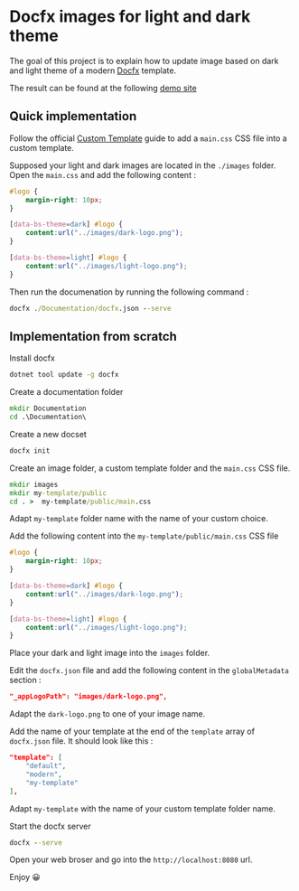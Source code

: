 # Docfx images for light and dark theme

The goal of this project is to explain how to update image based on dark and light theme of a modern [Docfx](https://dotnet.github.io/docfx/index.html) template.

The result can be found at the following [demo site](https://bouda19.github.io/docfx-image-light-dark-modern-template-sample/)

## Quick implementation

Follow the official [Custom Template](https://dotnet.github.io/docfx/docs/template.html?tabs=modern#custom-template) guide to add a `main.css` CSS file into a custom template.

Supposed your light and dark images are located in the `./images` folder. Open the `main.css` and add the following content :

```css
#logo {
    margin-right: 10px;
}

[data-bs-theme=dark] #logo {
    content:url("../images/dark-logo.png");
}

[data-bs-theme=light] #logo {
    content:url("../images/light-logo.png");
}
```

Then run the documenation by running the following command :

```cmd
docfx ./Documentation/docfx.json --serve
```

## Implementation from scratch

Install docfx

```cmd
dotnet tool update -g docfx
```

Create a documentation folder

```cmd
mkdir Documentation
cd .\Documentation\
```

Create a new docset

```cmd
docfx init
```

Create an image folder, a custom template folder and the `main.css` CSS file.

```cmd
mkdir images
mkdir my-template/public
cd . >  my-template/public/main.css
```

Adapt `my-template` folder name with the name of your custom choice.

Add the following content into the `my-template/public/main.css` CSS file

```css
#logo {
    margin-right: 10px;
}

[data-bs-theme=dark] #logo {
    content:url("../images/dark-logo.png");
}

[data-bs-theme=light] #logo {
    content:url("../images/light-logo.png");
}
```

Place your dark and light image into the `images` folder.

Edit the `docfx.json` file and add the following content in the `globalMetadata` section :

```json
"_appLogoPath": "images/dark-logo.png",
```

Adapt the `dark-logo.png` to one of your image name.

Add the name of your template at the end of the `template` array of `docfx.json` file. It should look like this :

```json
"template": [
    "default",
    "modern",
    "my-template"
],
````

Adapt `my-template` with the name of your custom template folder name.

Start the docfx server

```cmd
docfx --serve
```

Open your web broser and go into the `http://localhost:8080` url.

Enjoy 😀
